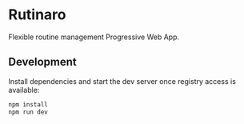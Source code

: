 # Rutinaro

Flexible routine management Progressive Web App.

## Development

Install dependencies and start the dev server once registry access is available:

```bash
npm install
npm run dev
```
